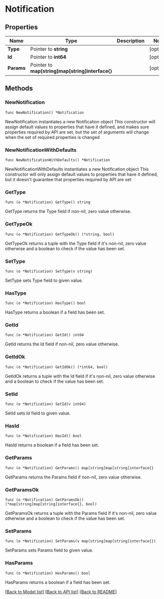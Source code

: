 # Notification

## Properties

Name | Type | Description | Notes
------------ | ------------- | ------------- | -------------
**Type** | Pointer to **string** |  | [optional] 
**Id** | Pointer to **int64** |  | [optional] 
**Params** | Pointer to **map[string]map[string]interface{}** |  | [optional] 

## Methods

### NewNotification

`func NewNotification() *Notification`

NewNotification instantiates a new Notification object
This constructor will assign default values to properties that have it defined,
and makes sure properties required by API are set, but the set of arguments
will change when the set of required properties is changed

### NewNotificationWithDefaults

`func NewNotificationWithDefaults() *Notification`

NewNotificationWithDefaults instantiates a new Notification object
This constructor will only assign default values to properties that have it defined,
but it doesn't guarantee that properties required by API are set

### GetType

`func (o *Notification) GetType() string`

GetType returns the Type field if non-nil, zero value otherwise.

### GetTypeOk

`func (o *Notification) GetTypeOk() (*string, bool)`

GetTypeOk returns a tuple with the Type field if it's non-nil, zero value otherwise
and a boolean to check if the value has been set.

### SetType

`func (o *Notification) SetType(v string)`

SetType sets Type field to given value.

### HasType

`func (o *Notification) HasType() bool`

HasType returns a boolean if a field has been set.

### GetId

`func (o *Notification) GetId() int64`

GetId returns the Id field if non-nil, zero value otherwise.

### GetIdOk

`func (o *Notification) GetIdOk() (*int64, bool)`

GetIdOk returns a tuple with the Id field if it's non-nil, zero value otherwise
and a boolean to check if the value has been set.

### SetId

`func (o *Notification) SetId(v int64)`

SetId sets Id field to given value.

### HasId

`func (o *Notification) HasId() bool`

HasId returns a boolean if a field has been set.

### GetParams

`func (o *Notification) GetParams() map[string]map[string]interface{}`

GetParams returns the Params field if non-nil, zero value otherwise.

### GetParamsOk

`func (o *Notification) GetParamsOk() (*map[string]map[string]interface{}, bool)`

GetParamsOk returns a tuple with the Params field if it's non-nil, zero value otherwise
and a boolean to check if the value has been set.

### SetParams

`func (o *Notification) SetParams(v map[string]map[string]interface{})`

SetParams sets Params field to given value.

### HasParams

`func (o *Notification) HasParams() bool`

HasParams returns a boolean if a field has been set.


[[Back to Model list]](../README.md#documentation-for-models) [[Back to API list]](../README.md#documentation-for-api-endpoints) [[Back to README]](../README.md)


